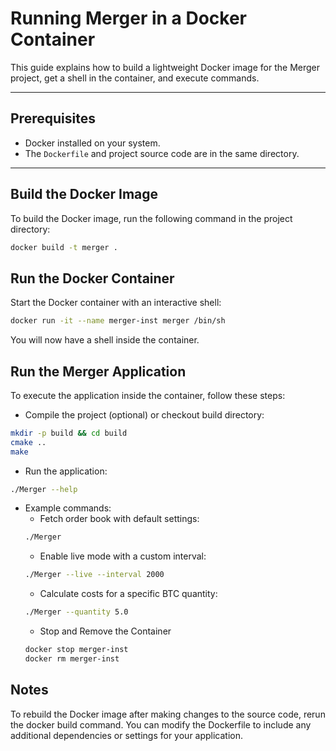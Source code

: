# Running Merger in a Docker Container

This guide explains how to build a lightweight Docker image for the Merger project, get a shell in the container, and execute commands.

---

## Prerequisites
- Docker installed on your system.
- The `Dockerfile` and project source code are in the same directory.

---

## Build the Docker Image
To build the Docker image, run the following command in the project directory:
```bash
docker build -t merger .
```

## Run the Docker Container
Start the Docker container with an interactive shell:
```bash
docker run -it --name merger-inst merger /bin/sh
```
You will now have a shell inside the container.

## Run the Merger Application
To execute the application inside the container, follow these steps:
- Compile the project (optional) or checkout build directory:
```bash
mkdir -p build && cd build
cmake ..
make
```
- Run the application:
```bash
./Merger --help
```
- Example commands:
    - Fetch order book with default settings:
    ```bash
    ./Merger
    ```
    - Enable live mode with a custom interval:
    ```bash
    ./Merger --live --interval 2000
    ```
    - Calculate costs for a specific BTC quantity:
    ```bash
    ./Merger --quantity 5.0
    ```
    - Stop and Remove the Container
    ```bash
    docker stop merger-inst 
    docker rm merger-inst 
    ```

## Notes
To rebuild the Docker image after making changes to the source code, rerun the docker build command.
You can modify the Dockerfile to include any additional dependencies or settings for your application.
